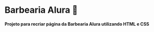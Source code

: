# Barbearia Alura  :barber:



#### Projeto para recriar página da Barbearia Alura utilizando HTML e CSS






